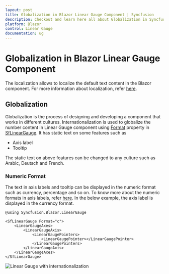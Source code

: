 ```yaml
---
layout: post
title: Globalization in Blazor Linear Gauge Component | Syncfusion
description: Checkout and learn here all about Globalization in Syncfusion Blazor Linear Gauge component and more.
platform: Blazor
control: Linear Gauge
documentation: ug
---
```


# Globalization in Blazor Linear Gauge Component

The localization allows to localize the default text content in the Blazor component. For more information about localization, refer [here](https://blazor.syncfusion.com/documentation/common/localization/).

## Globalization

Globalization is the process of designing and developing a component that works in different cultures. Internationalization is used to globalize the number content in Linear Gauge component using [Format](https://help.syncfusion.com/cr/blazor/Syncfusion.Blazor.LinearGauge.SfLinearGauge.html#Syncfusion_Blazor_LinearGauge_SfLinearGauge_Format) property in [SfLinearGauge](https://help.syncfusion.com/cr/blazor/Syncfusion.Blazor.LinearGauge.SfLinearGauge.html). It has static text on some features such as

* Axis label
* Tooltip

The static text on above features can be changed to any culture such as Arabic, Deutsch and French.

### Numeric Format

The text in axis labels and tooltip can be displayed in the numeric format such as currency, percentage and so on. To know more about the numeric formats in axis labels, refer [here](axis/#displaying-numeric-format-in-labels). In the below example, the axis label is displayed in the currency format.

```cshtml
@using Syncfusion.Blazor.LinearGauge

<SfLinearGauge Format="c">
    <LinearGaugeAxes>
        <LinearGaugeAxis>
            <LinearGaugePointers>
                <LinearGaugePointer></LinearGaugePointer>
            </LinearGaugePointers>
        </LinearGaugeAxis>
    </LinearGaugeAxes>
</SfLinearGauge>
```

![Linear Gauge with internationalization](images/locale.png)